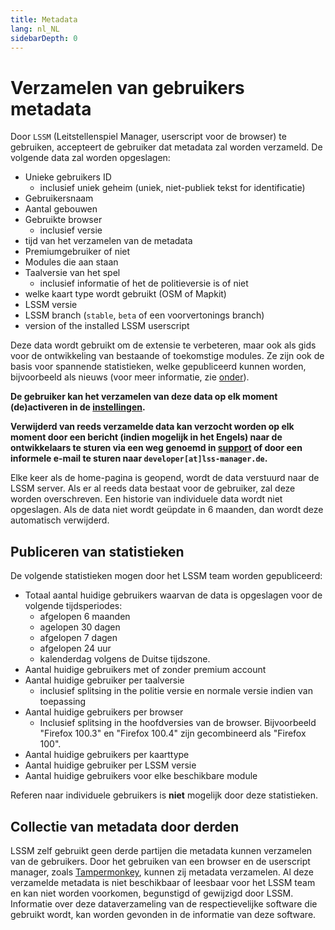 ```yaml
---
title: Metadata
lang: nl_NL
sidebarDepth: 0
---
```


# Verzamelen van gebruikers metadata

Door `LSSM` (Leitstellenspiel Manager, userscript voor de browser) te gebruiken, accepteert de gebruiker dat metadata zal worden verzameld. De volgende data zal worden opgeslagen:

* Unieke gebruikers ID
    * inclusief uniek geheim (uniek, niet-publiek tekst for identificatie)
* Gebruikersnaam
* Aantal gebouwen
* Gebruikte browser
    * inclusief versie
* tijd van het verzamelen van de metadata
* Premiumgebruiker of niet
* Modules die aan staan
* Taalversie van het spel
    * inclusief informatie of het de politieversie is of niet
* welke kaart type wordt gebruikt (OSM of Mapkit)
* LSSM versie
* LSSM branch (`stable`, `beta` of een voorvertonings branch)
* version of the installed LSSM userscript

Deze data wordt gebruikt om de extensie te verbeteren, maar ook als gids voor de ontwikkeling van bestaande of toekomstige modules.
Ze zijn ook de basis voor spannende statistieken, welke gepubliceerd kunnen worden, bijvoorbeeld als nieuws (voor meer informatie, zie [onder](#publiceren-van-statistieken)).

**De gebruiker kan het verzamelen van deze data op elk moment (de)activeren in de [instellingen](settings.md).**

**Verwijderd van reeds verzamelde data kan verzocht worden op elk moment door een bericht (indien mogelijk in het Engels) naar de ontwikkelaars te sturen via een weg genoemd in [support](support.md) of door een informele e-mail te sturen naar `developer[at]lss-manager.de`.**

Elke keer als de home-pagina is geopend, wordt de data verstuurd naar de LSSM server.
Als er al reeds data bestaat voor de gebruiker, zal deze worden overschreven. Een historie van individuele data wordt niet opgeslagen.
Als de data niet wordt geüpdate in 6 maanden, dan wordt deze automatisch verwijderd.

## Publiceren van statistieken

De volgende statistieken mogen door het LSSM team worden gepubliceerd:

* Totaal aantal huidige gebruikers waarvan de data is opgeslagen voor de volgende tijdsperiodes:
    * afgelopen 6 maanden
    * agelopen 30 dagen
    * afgelopen 7 dagen
    * afgelopen 24 uur
    * kalenderdag volgens de Duitse tijdszone.
* Aantal huidige gebruikers met of zonder premium account
* Aantal huidige gebruiker per taalversie
    * inclusief splitsing in the politie versie en normale versie indien van toepassing
* Aantal huidige gebruikers per browser
    * Inclusief splitsing in the hoofdversies van de browser. Bijvoorbeeld "Firefox 100.3" en "Firefox 100.4" zijn gecombineerd als "Firefox 100".
* Aantal huidige gebruikers per kaarttype
* Aantal huidige gebruiker per LSSM versie
* Aantal huidige gebruikers voor elke beschikbare module

 Referen naar individuele gebruikers is **niet** mogelijk door deze statistieken.

## Collectie van metadata door derden

LSSM zelf gebruikt geen derde partijen die metadata kunnen verzamelen van de gebruikers.
Door het gebruiken van een browser en de userscript manager, zoals [Tampermonkey](https://tampermonkey.net), kunnen zij metadata verzamelen.
Al deze verzamelde metadata is niet beschikbaar of leesbaar voor het LSSM team en kan niet worden voorkomen, begunstigd of gewijzigd door LSSM.
Informatie over deze dataverzameling van de respectievelijke software die gebruikt wordt, kan worden gevonden in de informatie van deze software.
